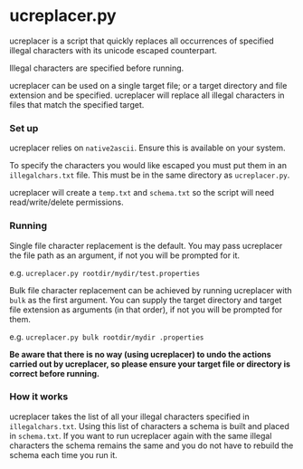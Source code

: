 # ucreplacer.py

ucreplacer is a script that quickly replaces all occurrences of specified illegal characters with its unicode escaped counterpart.

Illegal characters are specified before running.

ucreplacer can be used on a single target file; or a target directory and file extension and be specified. ucreplacer will replace all illegal characters in files that match the specified target.

### Set up

ucreplacer relies on `native2ascii`. Ensure this is available on your system.

To specify the characters you would like escaped you must put them in an `illegalchars.txt` file.
This must be in the same directory as `ucreplacer.py`.

ucreplacer will create a `temp.txt` and `schema.txt` so the script will need read/write/delete permissions.

### Running

Single file character replacement is the default. You may pass ucreplacer the file path as an argument, if not you will be prompted for it.

e.g. `ucreplacer.py rootdir/mydir/test.properties`

Bulk file character replacement can be achieved by running ucreplacer with `bulk` as the first argument. 
You can supply the target directory and target file extension as arguments (in that order), if not you will be prompted for them.

e.g. `ucreplacer.py bulk rootdir/mydir .properties`

__**Be aware that there is no way (using ucreplacer) to undo the actions carried out by ucreplacer, so please ensure your target file or directory is correct before running.**__


### How it works

ucreplacer takes the list of all your illegal characters specified in `illegalchars.txt`.
Using this list of characters a schema is built and placed in `schema.txt`. 
If you want to run ucreplacer again with the same illegal characters the schema remains the same and you do not have to rebuild the schema each time you run it.
